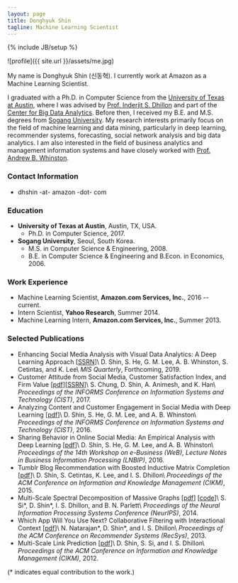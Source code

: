 ```yaml
---
layout: page
title: Donghyuk Shin
tagline: Machine Learning Scientist
---
```

{% include JB/setup %}

![profile]({{ site.url }}/assets/me.jpg)

<!-- ### Introduction -->

My name is Donghyuk Shin (신동혁). I currently work at Amazon as a Machine Learning Scientist. 

I graduated with a Ph.D. in Computer Science from the [University of Texas at Austin](https://www.utexas.edu), where I was advised by [Prof. Inderjit S. Dhillon](https://www.cs.utexas.edu/users/inderjit) and part of the [Center for Big Data Analytics](http://bigdata.ices.utexas.edu/). Before then, I received my B.E. and M.S. degrees from [Sogang University](http://wwwe.sogang.ac.kr). 
My research interests primarily focus on the field of machine learning and data mining, particularly in deep learning, recommender systems, forecasting, social network analysis and big data analytics. I am also interested in the field of business analytics and management information systems and have closely worked with [Prof. Andrew B. Whinston](https://sites.google.com/site/abwhinston/).

### Contact Information

- dhshin -at- amazon -dot- com

### Education

- **University of Texas at Austin**, Austin, TX, USA.
  - Ph.D. in Computer Science, 2017.
- **Sogang University**, Seoul, South Korea.
  - M.S. in Computer Science & Engineering, 2008.
  - B.E. in Computer Science & Engineering and B.Econ. in Economics, 2006.

### Work Experience

- Machine Learning Scientist, **Amazon.com Services, Inc.**, 2016 -- current.
- Intern Scientist, **Yahoo Research**, Summer 2014.
- Machine Learning Intern, **Amazon.com Services, Inc.**, Summer 2013.

### Selected Publications

- Enhancing Social Media Analysis with Visual Data Analytics: A Deep Learning Approach [[SSRN](https://ssrn.com/abstract=2830377)]\\
  D. Shin, S. He, G. M. Lee, A. B. Whinston, S. Cetintas, and K. Lee\\
  *MIS Quarterly*, Forthcoming, 2019.
- Customer Attitude from Social Media, Customer Satisfaction Index, and Firm Value [[pdf](https://dshin32.github.io/assets/papers/csi_cist2017.pdf)][[SSRN](https://ssrn.com/abstract=3012420)]\\
  S. Chung, D. Shin, A. Animesh, and K. Han\\
  *Proceedings of the INFORMS Conference on Information Systems and Technology (CIST)*, 2017.
- Analyzing Content and Customer Engagement in Social Media with Deep Learning [[pdf](https://dshin32.github.io/assets/papers/tumblr_cist2016.pdf)]\\
  D. Shin, S. He, G. M. Lee, and A. B. Whinston\\
  *Proceedings of the INFORMS Conference on Information Systems and Technology (CIST)*, 2016.
- Sharing Behavior in Online Social Media: An Empirical Analysis with Deep Learning [[pdf](https://link.springer.com/chapter/10.1007%2F978-3-319-45408-5_26)]\\
  D. Shin, S. He, G. M. Lee, and A. B. Whinston\\
  *Proceedings of the 14th Workshop on e-Business (WeB), Lecture Notes in Business Information Processing (LNBIP)*, 2016.
- Tumblr Blog Recommendation with Boosted Inductive Matrix Completion [[pdf](https://www.cs.utexas.edu/users/inderjit/public_papers/blogrec-bimc-cikm2015.pdf)]\\
  D. Shin, S. Cetintas, K. Lee, and I. S. Dhillon\\
  *Proceedings of the ACM Conference on Information and Knowledge Management (CIKM)*, 2015.
- Multi-Scale Spectral Decomposition of Massive Graphs [[pdf](https://www.cs.utexas.edu/users/inderjit/public_papers/mseigs_nips2014.pdf)] [[code](https://www.cs.utexas.edu/users/ssi/mseigs)]\\
  S. Si\*, D. Shin\*, I. S. Dhillon, and B. N. Parlett\\
  *Proceedings of the Neural Information Processing Systems Conference (NeurIPS)*, 2014.
- Which App Will You Use Next? Collaborative Filtering with Interactional Context [[pdf](https://www.cs.utexas.edu/users/inderjit/public_papers/app_recommendation_recsys13.pdf)]\\
  N. Natarajan\*, D. Shin\*, and I. S. Dhillon\\
  *Proceedings of the ACM Conference on Recommender Systems (RecSys)*, 2013.
- Multi-Scale Link Prediction [[pdf](https://www.cs.utexas.edu/users/inderjit/public_papers/mslp_cikm2012.pdf)]\\
  D. Shin, S. Si, and I. S. Dhillon\\
  *Proceedings of the ACM Conference on Information and Knowledge Management (CIKM)*, 2012.

(\* indicates equal contribution to the work.)
